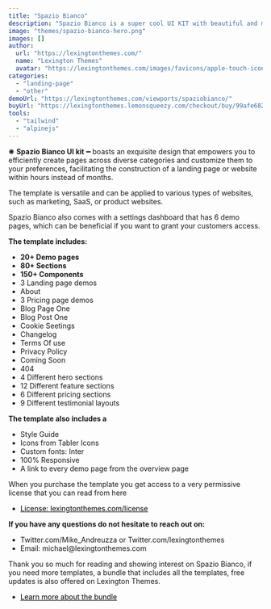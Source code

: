 ```yaml
---
title: "Spazio Bianco"
description: "Spazio Bianco is a super cool UI KIT with beautiful and modern layouts."
image: "themes/spazio-bianco-hero.png"
images: []
author:
  url: "https://lexingtonthemes.com/"
  name: "Lexington Themes"
  avatar: "https://lexingtonthemes.com/images/favicons/apple-touch-icon.png"
categories:
  - "landing-page"
  - "other"
demoUrl: "https://lexingtonthemes.com/viewports/spaziobianco/"
buyUrl: "https://lexingtonthemes.lemonsqueezy.com/checkout/buy/99afe682-cc70-4d85-b19a-debb968441b1"
tools:
  - "tailwind"
  - "alpinejs"
---
```


<p>✺&nbsp;<strong>Spazio Bianco UI kit</strong>&nbsp;━&nbsp;boasts an exquisite design that empowers you to efficiently create pages across diverse categories and customize them to your preferences, facilitating the construction of a landing page or website within hours instead of months.</p><p>The template is versatile and can be applied to various types of websites, such as marketing, SaaS, or product websites.</p><p>Spazio Bianco also comes with a settings dashboard that has 6 demo pages, which can be beneficial if you want to grant your customers access.</p><p><strong>The template includes:</strong></p><ul><li><strong>20+ Demo pages</strong></li><li><strong>80+ Sections</strong></li><li><strong>150+ Components</strong></li><li>3 Landing page demos</li><li>About</li><li>3 Pricing page demos</li><li>Blog Page One</li><li>Blog Post One</li><li>Cookie Seetings</li><li>Changelog</li><li>Terms Of use</li><li>Privacy Policy</li><li>Coming Soon</li><li>404</li><li>4 Different hero sections</li><li>12 Different feature sections</li><li>6 Different pricing sections</li><li>9 Different testimonial layouts</li></ul><p><strong>The template also includes a</strong></p><ul><li>Style Guide</li><li>Icons from Tabler Icons</li><li>Custom fonts: Inter</li><li>100%&nbsp;Responsive</li><li>A link to every demo page from the overview page</li></ul><p>When you purchase the template you get access to a very permissive license that you can read from here</p><ul><li><a href="https://lexingtonthemes.com/license/" rel="noopener noreferrer" target="_blank" style="color: rgb(0, 0, 0);">License: lexingtonthemes.com/license</a></li></ul><p><strong>If you have any questions do not hesitate to reach out on:</strong></p><ul><li>Twitter.com/Mike_Andreuzza or&nbsp;Twitter.com/lexingtonthemes</li><li>Email: michael@lexingtonthemes.com</li></ul><p>Thank you so much for reading and showing interest on Spazio Bianco, if you need more templates, a bundle that includes all the templates, free updates is also offered on Lexington Themes.&nbsp;</p><ul><li><a href="https://lexingtonthemes.com/pricing/" rel="noopener noreferrer" target="_blank" style="color: rgb(0, 0, 0);">Learn more about the bundle</a></li></ul><p><br></p>
